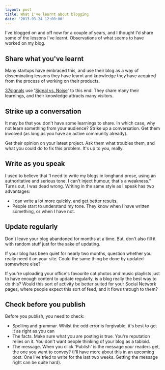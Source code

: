 ```yaml
---
layout: post
title: What I've learnt about blogging
date: '2013-03-24 12:00:00'
---
```


I've blogged on and off now for a couple of years, and I thought I'd share some of the lessons I've learnt. Observations of what seems to have worked on my blog. 

## Share what you've learnt

Many startups have embraced this, and use their blog as a way of disseminating lessons they have learnt and knowledge they have acquired from the process of working on their products. 

[37signals](https://37signals.com/) use '[Signal vs. Noise](https://37signals.com/svn/)' to this end. They share many their learnings, and their knowledge attracts many visitors.  

## Strike up a conversation

It may be that you don't have some learnings to share. In which case, why not learn something from your audience? Strike up a conversation. Get them involved (as long as you have an active community already). 

Get their opinion on your latest project. Ask them what troubles them, and what you could do to fix this problem. It's up to you, really.

## Write as you speak

I used to believe that 'I need to write my blogs in longhand prose, using an authoritative and serious tone. I can't inject humour, that's a weakness." Turns out, I was dead wrong. Writing in the same style as I speak has two advantages:

* I can write a lot more quickly, and get better results.
* People start to understand my tone. They know when I have written something, or when I have not. 

## Update regularly

Don't leave your blog abandoned for months at a time. But, don't also fill it with random stuff just for the sake of updating. 

If your blog has been quiet for nearly two months, question whether you really need it on your site. Could the same thing be done by updated somewhere else? 

If you're uploading your office's favourite cat photos and music playlists just to have enough content to update regularly, is a blog really the best way to do this? Would this sort of activity be better suited for your Social Network pages, where people expect this sort of feed, and it flows through to them?

## Check before you publish

Before you publish, you need to check:

* Spelling and grammar. Whilst the odd error is forgivable, it's best to get it as right as you can
* The facts. Make sure what you are posting is true. You're reputation relies on it. You don't want people thinking of your blog as a tabloid.
* The message. When you click 'Publish' is the message your readers get, the one you want to convey? (I'll have more about this in an upcoming post. One I've tried to write for the last two weeks. Getting the message right can be quite hard).